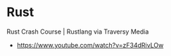 # Rust

Rust Crash Course | Rustlang via Traversy Media
- https://www.youtube.com/watch?v=zF34dRivLOw
